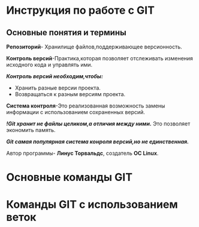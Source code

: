 # Инструкция по работе с GIT

## Основные понятия и термины

**Репозиторий**- Хранилище файлов,поддерживающее версионность.

**Контроль версий**-Практика,которая позволяет отслеживать изменения исходного кода и управлять ими.

_**Контроль версий необходим,чтобы:**_
* Хранить разные версии проекта.
* Возвращаться к разным версиям проекта.

**Система контроля**-Это реализованная возможность замены информации с использованием сохраненных версий.

_**!Git хранит не файлы целиком,а отличия между ними.**_ Это позволяет экономить память.

_**Git самая популярная система конроля версий,но не единственная.**_

Автор программы- **Линус Торвальдс**, создатель **ОС Linux**.

# Основные команды GIT

# Команды GIT с использованием веток